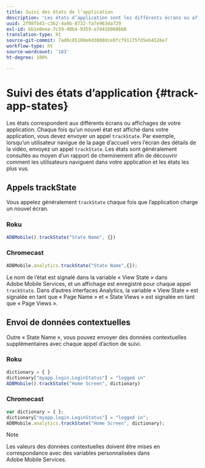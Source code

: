 ```yaml
---
title: Suivi des états de l’application
description: 'Les états d’application sont les différents écrans ou affichages de votre application, qui, lorsqu’ils sont affichés, doivent déclencher un appel trackState. '
uuid: 2f98fb43-c362-4a9b-8732-fa7e963da729
exl-id: bb1e0eee-7c59-40b4-9359-a7441b9686b8
translation-type: ht
source-git-commit: 7ad0c85108e6d3800dce0fcf91175fd5eb4526e7
workflow-type: ht
source-wordcount: '183'
ht-degree: 100%

---
```


# Suivi des états d’application {#track-app-states}

Les états correspondent aux différents écrans ou affichages de votre application. Chaque fois qu’un nouvel état est affiché dans votre application, vous devez envoyer un appel `trackState`. Par exemple, lorsqu’un utilisateur navigue de la page d’accueil vers l’écran des détails de la vidéo, envoyez un appel `trackState`. Les états sont généralement consultés au moyen d’un rapport de cheminement afin de découvrir comment les utilisateurs naviguent dans votre application et les états les plus vus.

## Appels trackState

Vous appelez généralement `trackState` chaque fois que l’application charge un nouvel écran.

### Roku

```js
ADBMobile().trackState("State Name", {})
```

### Chromecast

```js
ADBMobile.analytics.trackState("State Name",{});
```

Le nom de l’état est signalé dans la variable « View State » dans Adobe Mobile Services, et un affichage est enregistré pour chaque appel `trackState`. Dans d’autres interfaces Analytics, la variable « View State » est signalée en tant que « Page Name » et « State Views » est signalée en tant que « Page Views ».

## Envoi de données contextuelles

Outre « State Name », vous pouvez envoyer des données contextuelles supplémentaires avec chaque appel d’action de suivi.

### Roku

```js
dictionary = { } 
dictionary["myapp.login.LoginStatus"] = "logged in"  
ADBMobile().trackState("Home Screen", dictionary)
```

### Chromecast

```js
var dictionary = { }; 
dictionary["myapp.login.LoginStatus"] = "logged in"; 
ADBMobile.analytics.trackState("Home Screen", dictionary); 
```

>[!NOTE]
>
>Les valeurs des données contextuelles doivent être mises en correspondance avec des variables personnalisées dans Adobe Mobile Services.
